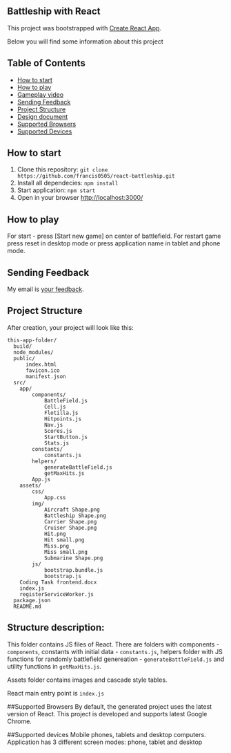 ## Battleship with React 
This project was bootstrapped with [Create React App](https://github.com/facebookincubator/create-react-app).

Below you will find some information about this project<br>

## Table of Contents
- [How to start](#how-to-start)
- [How to play](#how-to-play)
- [Gameplay video](#gameplay-video)
- [Sending Feedback](#sending-feedback)
- [Project Structure](#project-structure)
- [Design document](#design-document)
- [Supported Browsers](#supported-browsers)
- [Supported Devices](#supported-devices)

## How to start
1. Clone this repository:
    ```git clone https://github.com/francis0505/react-battleship.git``` 
2. Install all dependecies:
    ```npm install```
3. Start application:
    ```npm start```
4. Open in your browser [http://localhost:3000/](http://localhost:3000/)

## How to play
For start - press [Start new game] on center of battlefield. For restart game press reset in desktop mode or press application name in tablet and phone mode.

## Sending Feedback
My email is [your feedback](francisdev0505@outlook.com).

## Project Structure
After creation, your project will look like this:
```
this-app-folder/
  build/
  node_modules/
  public/
      index.html
      favicon.ico
      manifest.json
  src/
    app/
        components/
            BattleField.js
            Cell.js
            Flotilla.js
            Hitpoints.js
            Nav.js
            Scores.js
            StartButton.js
            Stats.js
        constants/
            constants.js
        helpers/
            generateBattleField.js
            getMaxHits.js
        App.js
    assets/
        css/
            App.css
        img/
            Aircraft Shape.png
            Battleship Shape.png
            Carrier Shape.png
            Cruiser Shape.png
            Hit.png
            Hit small.png
            Miss.png
            Miss small.png
            Submarine Shape.png
        js/
            bootstrap.bundle.js
            bootstrap.js
    Coding Task frontend.docx
    index.js
    registerServiceWorker.js
  package.json
  README.md  
```

## Structure description:
This folder contains JS files of React. There are folders with components - ```components```, constants with initial data - ```constants.js```, helpers folder with JS functions for randomly  battlefield genereation - ```generateBattleField.js``` and utility functions in ```getMaxHits.js```.

Assets folder contains images and cascade style tables.

React main entry point is ```index.js```

##Supported Browsers
By default, the generated project uses the latest version of React. This project is developed and supports latest Google Chrome.

##Supported devices
Mobile phones, tablets and desktop computers. Application has 3 different screen modes: phone, tablet and desktop
